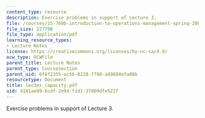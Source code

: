 ```yaml
---
content_type: resource
description: Exercise problems in support of Lecture 3.
file: /courses/15-760b-introduction-to-operations-management-spring-2004/4181ae898cdf2e94f1d137d09dfe522f_lec3ex_capacity.pdf
file_size: 227798
file_type: application/pdf
learning_resource_types:
- Lecture Notes
license: https://creativecommons.org/licenses/by-nc-sa/4.0/
ocw_type: OCWFile
parent_title: Lecture Notes
parent_type: CourseSection
parent_uid: 6f6f2355-ac56-0228-f798-a49604efa08b
resourcetype: Document
title: lec3ex_capacity.pdf
uid: 4181ae89-8cdf-2e94-f1d1-37d09dfe522f
---
```

Exercise problems in support of Lecture 3.